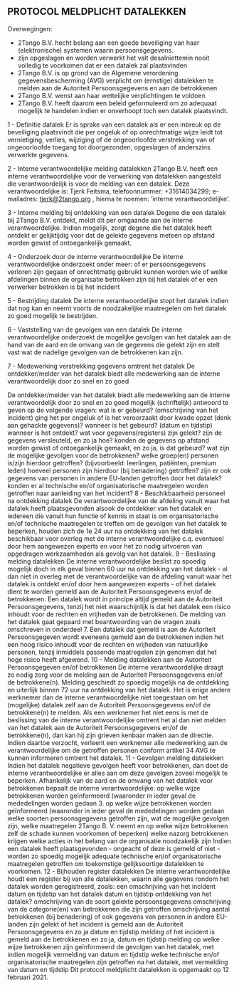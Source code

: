 ## PROTOCOL MELDPLICHT DATALEKKEN

Overwegingen: 
- 2Tango B.V. hecht belang aan een goede beveiliging van haar (elektronische) systemen waarin persoonsgegevens.
- zijn opgeslagen en worden verwerkt het valt desalniettemin nooit volledig te voorkomen dat er een datalek zal plaatsvinden 
- 2Tango B.V. is op grond van de Algemene verordening gegevensbescherming (AVG) verplicht om (ernstige) datalekken te melden aan de Autoriteit Persoonsgegevens en aan de betrokkenen 
- 2Tango B.V. wenst aan haar wettelijke verplichtingen te voldoen 
- 2Tango B.V. heeft daarom een beleid geformuleerd om zo adequaat mogelijk te handelen indien er onverhoopt toch een datalek plaatsvindt.


1 - Definitie datalek
Er is sprake van een datalek als er een inbreuk op de beveiliging plaatsvindt die per ongeluk of op onrechtmatige wijze leidt tot vernietiging, verlies, wijziging of de ongeoorloofde verstrekking van of ongeoorloofde toegang tot doorgezonden, opgeslagen of anderszins verwerkte gegevens.

2 - Interne verantwoordelijke melding datalekken 2Tango B.V. heeft een interne verantwoordelijke voor de verwerking van datalekken aangesteld die verantwoordelijk is voor de melding van een datalek.
Deze verantwoordelijke is: Tjerk Feitsma, telefoonnummer: +31614034299; e-mailadres: tjerk@2tango.org , hierna te noemen: ‘interne verantwoordelijke’. 

3 - Interne melding bij ontdekking van een datalek
Degene die een datalek bij 2Tango B.V. ontdekt, meldt dit per omgaande aan de interne verantwoordelijke. 
Indien mogelijk, zorgt degene die het datalek heeft ontdekt er gelijktijdig voor dat de gelekte gegevens meteen op afstand worden gewist of ontoegankelijk gemaakt.

4 - Onderzoek door de interne verantwoordelijke
De interne verantwoordelijke onderzoekt onder meer: of er persoonsgegevens verloren zijn gegaan of onrechtmatig gebruikt kunnen worden wie of welke afdelingen binnen de organisatie betrokken zijn bij het datalek of er een verwerker betrokken is bij het incident

5 - Bestrijding datalek
De interne verantwoordelijke stopt het datalek indien dat nog kan en neemt voorts de noodzakelijke maatregelen om het datalek zo goed mogelijk te bestrijden.

6 - Vaststelling van de gevolgen van een datalek
De interne verantwoordelijke onderzoekt de mogelijke gevolgen van het datalek aan de hand van de aard en de 
omvang van de gegevens die gelekt zijn en stelt vast wat de nadelige gevolgen van de betrokkenen kan zijn.

7 - Medewerking verstrekking gegevens omtrent het datalek
De ontdekker/melder van het datalek biedt alle medewerking aan de interne verantwoordelijk door zo snel en zo goed 

De ontdekker/melder van het datalek biedt alle medewerking aan de interne verantwoordelijk door zo snel en zo goed 
mogelijk (schriftelijk) antwoord te geven op de volgende vragen: 
wat is er gebeurd? (omschrijving van het incident)
ging het per ongeluk of is het veroorzaakt door kwade opzet (denk aan gehackte gegevens)?
wanneer is het gebeurd? (datum en tijdstip)
wanneer is het ontdekt?
wat voor gegevens(registers) zijn gelekt? 
zijn de gegevens versleuteld, en zo ja hoe?
konden de gegevens op afstand worden gewist of ontoegankelijk gemaakt, en zo ja, is dat gebeurd?
wat zijn de mogelijke gevolgen voor de betrokkenen?
welke groep(en) personen is/zijn hierdoor getroffen? (bijvoorbeeld: leerlingen, patiënten, premium leden) 
hoeveel personen zijn hierdoor (bij benadering) getroffen?
zijn er ook gegevens van personen in andere EU-landen getroffen door het datalek?
konden er al technische en/of organisatorische maatregelen worden getroffen naar aanleiding van het incident?
8 - Beschikbaarheid personeel na ontdekking datalek
De verantwoordelijke van de afdeling vanuit waar het datalek heeft plaatsgevonden alsook de ontdekker van het 
datalek en iedereen die vanuit hun functie of kennis in staat is om organisatorische en/of technische maatregelen te 
treffen om de gevolgen van het datalek te beperken, houden zich de 1e 24 uur na ontdekking van het datalek 
beschikbaar voor overleg met de interne verantwoordelijke c.q. eventueel door hem aangewezen experts en voor het 
zo nodig uitvoeren van opgedragen werkzaamheden als gevolg van het datalek.
9 - Beslissing melding datalekken
De interne verantwoordelijke beslist zo spoedig mogelijk doch in elk geval binnen 60 uur na ontdekking van het 
datalek - al dan niet in overleg met de verantwoordelijke van de afdeling vanuit waar het datalek is ontdekt en/of 
door hem aangewezen experts - of het datalek dient te worden gemeld aan de Autoriteit Persoonsgegevens en/of de 
betrokkenen. 
Een datalek wordt in principe altijd gemeld aan de Autoriteit Persoonsgegevens, tenzij het niet waarschijnlijk is dat 
het datalek een risico inhoudt voor de rechten en vrijheden van de betrokkenen.
De melding van het datalek gaat gepaard met beantwoording van de vragen zoals omschreven in onderdeel 7. 
Een datalek dat gemeld is aan de Autoriteit Persoonsgegeven wordt eveneens gemeld aan de betrokkenen indien het 
een hoog risico inhoudt voor de rechten en vrijheden van natuurlijke personen, tenzij inmiddels passende 
maatregelen zijn genomen dat het hoge risico heeft afgewend.
10 - Melding datalekken aan de Autoriteit Persoonsgegeven en/of betrokkenen
De interne verantwoordelijke draagt zo nodig zorg voor de melding aan de Autoriteit Persoonsgegevens en/of de 
betrokkene(n). 
Melding geschiedt zo spoedig mogelijk na de ontdekking en uiterlijk binnen 72 uur na ontdekking van het datalek. 
Het is enige andere werknemer dan de interne verantwoordelijke niet toegestaan om het (mogelijke) datalek zelf aan 
de Autoriteit Persoonsgegevens en/of de betrokkene(n) te melden.
Als een werknemer het niet eens is met de beslissing van de interne verantwoordelijke omtrent het al dan niet melden 
van het datalek aan de Autoriteit Persoonsgegevens en/of de betrokkene(n), dan kan hij zijn grieven kenbaar maken 
aan de directie. 
Indien daartoe verzocht, verleent een werknemer alle medewerking aan de verantwoordelijke om de getroffen 
personen conform artikel 34 AVG te kunnen informeren omtrent het datalek.
11 - Gevolgen melding datalekken
Indien het datalek negatieve gevolgen heeft voor betrokkenen, dan doet de interne verantwoordelijke er alles aan om 
deze gevolgen zoveel mogelijk te beperken. 
Afhankelijk van de aard en de omvang van het datalek voor betrokkenen bepaalt de interne verantwoordelijke:
op welke wijze betrokkenen worden geïnformeerd (waaronder in ieder geval de mededelingen worden gedaan 
3. 
op welke wijze betrokkenen worden geïnformeerd (waaronder in ieder geval de mededelingen worden gedaan 
welke soorten persoonsgegevens getroffen zijn, wat de mogelijke gevolgen zijn, welke maatregelen 2Tango B.
V. neemt en op welke wijze betrokkenen zelf de schade kunnen voorkomen of beperken)
welke nazorg betrokkenen krijgen
welke acties in het belang van de organisatie noodzakelijk zijn
Indien een datalek heeft plaatsgevonden - ongeacht of deze is gemeld of niet - worden zo spoedig mogelijk adequate 
technische en/of organisatorische maatregelen getroffen om toekomstige gelijksoortige datalekken te voorkomen.
12 - Bijhouden register datalekken
De interne verantwoordelijke houdt een register bij van alle datalekken, waarin alle gegevens rondom het datalek 
worden geregistreerd, zoals:
een omschrijving van het incident
datum en tijdstip van het datalek
datum en tijdstip ontdekking van het datalek?
omschrijving van de soort gelekte persoonsgegevens
omschrijving van de categorie(en) van betrokkenen die zijn getroffen
omschrijving aantal betrokkenen (bij benadering) 
of ook gegevens van personen in andere EU-landen zijn gelekt
of het incident is gemeld aan de Autoriteit Persoonsgegevens en zo ja datum en tijdstip melding
of het incident is gemeld aan de betrokkenen en zo ja, datum en tijdstip melding
op welke wijze betrokkenen zijn geïnformeerd
de gevolgen van het datalek, met indien mogelijk vermelding van datum en tijdstip 
welke technische en/of organisatorische maatregelen zijn getroffen na het datalek, met vermelding van datum 
en tijdstip
Dit protocol meldplicht datalekken is opgemaakt op 12 februari 2021.
